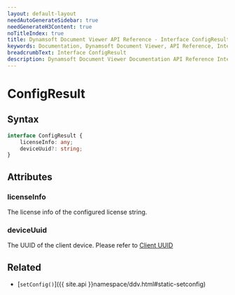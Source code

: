 ```yaml
---
layout: default-layout
needAutoGenerateSidebar: true
needGenerateH3Content: true
noTitleIndex: true
title: Dynamsoft Document Viewer API Reference - Interface ConfigResult
keywords: Documentation, Dynamsoft Document Viewer, API Reference, Interface ConfigResult
breadcrumbText: Interface ConfigResult
description: Dynamsoft Document Viewer Documentation API Reference Interface ConfigResult Page
---
```


# ConfigResult

## Syntax

```typescript
interface ConfigResult {
    licenseInfo: any;
    deviceUuid?: string;
}
```

## Attributes

### licenseInfo

The license info of the configured license string.

### deviceUuid

The UUID of the client device. Please refer to [Client UUID](https://www.dynamsoft.com/license-server/docs/about/terms.html#client-uuid)

## Related

- [`setConfig()`]({{ site.api }}namespace/ddv.html#static-setconfig)
